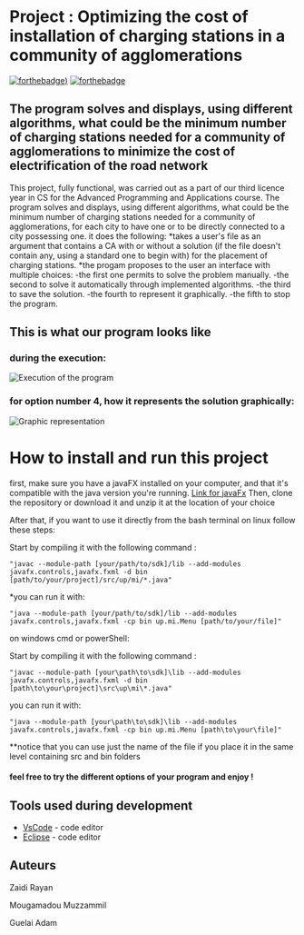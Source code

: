 # Project : Optimizing the cost of installation of charging stations in a community of agglomerations 
[![forthebadge](https://forthebadge.com/images/badges/made-with-java.svg))](http://forthebadge.com)  [![forthebadge](https://forthebadge.com/images/badges/powered-by-coffee.svg)](http://forthebadge.com)

## The program solves and displays, using different algorithms, what could be the minimum number of charging stations needed for a community of agglomerations to minimize the cost of electrification of the road network


This project, fully functional, was carried out as a part of our third licence year in CS for the Advanced Programming and Applications course.
The program solves and displays, using different algorithms, what could be the minimum number of charging stations needed for a community of agglomerations, for each city to have one or to be directly connected to a city possessing one.
it does the following:
*takes a user's file as an argument that contains a CA with or without a solution (if the file doesn't contain any, using a standard one to begin with) for the placement of charging stations.
*the progam proposes to the user an interface with multiple choices:
-the first one permits to solve the problem manually.
-the second to solve it automatically through implemented algorithms.
-the third to save the solution.
-the fourth to represent it graphically.
-the fifth to stop the program.


## This is what our program looks like
### during the execution:
![Execution of the program](https://github.com/Muzza1103/PROJET_PAA/tree/main/Projet_PAA/img/bash.png)
### for option number 4, how it represents the solution graphically:
![Graphic representation](https://github.com/Muzza1103/PROJET_PAA/tree/main/Projet_PAA/img/javafx.png)

# How to install and run this project

first, make sure you have a javaFX installed on your computer, and that it's compatible with the java version you're running.
[Link for javaFx](https://gluonhq.com/products/javafx/)
Then, clone the repository or download it and unzip it at the location of your choice

After that, if you want to use it directly from the bash terminal on linux follow these steps:

   Start by compiling it with the following command : 


    "javac --module-path [your/path/to/sdk]/lib --add-modules javafx.controls,javafx.fxml -d bin [path/to/your/project]/src/up/mi/*.java"
    
   *you can run it with: 
    
    "java --module-path [your/path/to/sdk]/lib --add-modules javafx.controls,javafx.fxml -cp bin up.mi.Menu [path/to/your/file]"      

    
   on windows cmd or powerShell:

   Start by compiling it with the following command : 
    
    "javac --module-path [your\path\to\sdk]\lib --add-modules javafx.controls,javafx.fxml -d bin [path\to\your\project]\src\up\mi\*.java"
    
   you can run it with:


    "java --module-path [your\path\to\sdk]\lib --add-modules javafx.controls,javafx.fxml -cp bin up.mi.Menu [path\to\your\file]"


**notice that you can use just the name of the file if you place it in the same level containing src and bin folders

#### feel free to try the different options of your program and enjoy !




## Tools used during development


* [VsCode](https://code.visualstudio.com/) - code editor
* [Eclipse](https://eclipseide.org) - code editor


## Auteurs
Zaidi Rayan

Mougamadou Muzzammil

Guelai Adam





 

